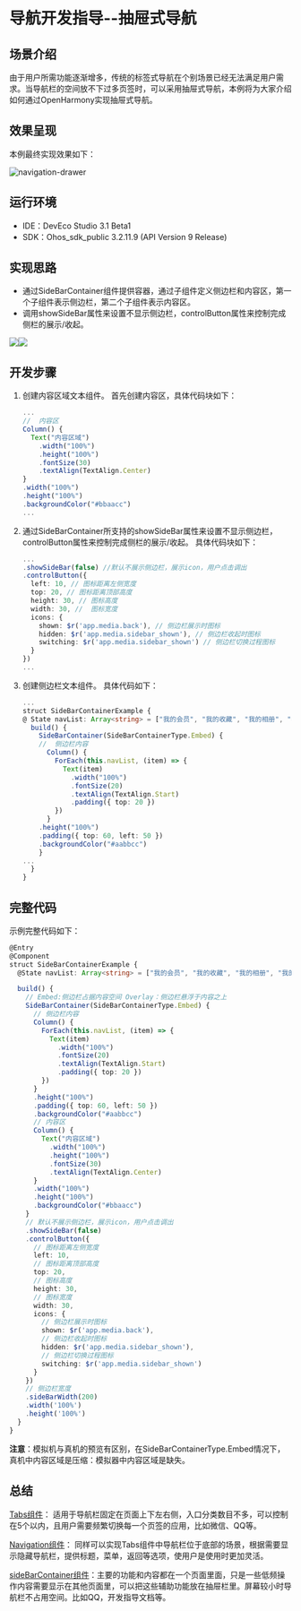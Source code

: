 # 导航开发指导--抽屉式导航

## 场景介绍
由于用户所需功能逐渐增多，传统的标签式导航在个别场景已经无法满足用户需求。当导航栏的空间放不下过多页签时，可以采用抽屉式导航，本例将为大家介绍如何通过OpenHarmony实现抽屉式导航。

## 效果呈现
本例最终实现效果如下：

![navigation-drawer](figures/navigation-drawer.gif)

## 运行环境
- IDE：DevEco Studio 3.1 Beta1
- SDK：Ohos_sdk_public 3.2.11.9 (API Version 9 Release)

## 实现思路
- 通过SideBarContainer组件提供容器，通过子组件定义侧边栏和内容区，第一个子组件表示侧边栏，第二个子组件表示内容区。
- 调用showSideBar属性来设置不显示侧边栏，controlButton属性来控制完成侧栏的展示/收起。

![](figures/navigation-drawer1.PNG)![](figures/navigation-drawer2.png)

## 开发步骤
1. 创建内容区域文本组件。
首先创建内容区，具体代码块如下：
    ```ts
    ...
    //  内容区
    Column() {
      Text("内容区域")
        .width("100%")
        .height("100%")
        .fontSize(30)
        .textAlign(TextAlign.Center)
    }
    .width("100%")
    .height("100%")
    .backgroundColor("#bbaacc")
    ...
    ```
2. 通过SideBarContainer所支持的showSideBar属性来设置不显示侧边栏，controlButton属性来控制完成侧栏的展示/收起。
具体代码块如下：
    ```ts
    ...
    .showSideBar(false) //默认不展示侧边栏，展示icon，用户点击调出
    .controlButton({
      left: 10, // 图标距离左侧宽度
      top: 20, // 图标距离顶部高度
      height: 30, // 图标高度
      width: 30, //  图标宽度
      icons: {
        shown: $r('app.media.back'), // 侧边栏展示时图标
        hidden: $r('app.media.sidebar_shown'), // 侧边栏收起时图标
        switching: $r('app.media.sidebar_shown') // 侧边栏切换过程图标
      }
    })
    ...
    ```
3. 创建侧边栏文本组件。
具体代码如下：

    ```ts
    ...
    struct SideBarContainerExample {
    @ State navList: Array<string> = ["我的会员", "我的收藏", "我的相册", "我的文件",]
      build() {
        SideBarContainer(SideBarContainerType.Embed) {
        //  侧边栏内容
          Column() {
            ForEach(this.navList, (item) => {
              Text(item)
                .width("100%")
                .fontSize(20)
                .textAlign(TextAlign.Start)
                .padding({ top: 20 })
            })
          }
        .height("100%")
        .padding({ top: 60, left: 50 })
        .backgroundColor("#aabbcc")
        }
    ...
      }
    }
    ```
## 完整代码
示例完整代码如下：

```ts
@Entry
@Component
struct SideBarContainerExample {
  @State navList: Array<string> = ["我的会员", "我的收藏", "我的相册", "我的文件",]

  build() {
    // Embed:侧边栏占据内容空间 Overlay：侧边栏悬浮于内容之上
    SideBarContainer(SideBarContainerType.Embed) { 
      // 侧边栏内容
      Column() {
        ForEach(this.navList, (item) => {
          Text(item)
            .width("100%")
            .fontSize(20)
            .textAlign(TextAlign.Start)
            .padding({ top: 20 })
        })
      }
      .height("100%")
      .padding({ top: 60, left: 50 })
      .backgroundColor("#aabbcc")
      // 内容区
      Column() {
        Text("内容区域")
          .width("100%")
          .height("100%")
          .fontSize(30)
          .textAlign(TextAlign.Center)
      }
      .width("100%")
      .height("100%")
      .backgroundColor("#bbaacc")
    }
    // 默认不展示侧边栏，展示icon，用户点击调出
    .showSideBar(false) 
    .controlButton({
      // 图标距离左侧宽度
      left: 10, 
      // 图标距离顶部高度
      top: 20, 
      // 图标高度
      height: 30, 
      // 图标宽度
      width: 30, 
      icons: {
        // 侧边栏展示时图标
        shown: $r('app.media.back'), 
        // 侧边栏收起时图标
        hidden: $r('app.media.sidebar_shown'), 
        // 侧边栏切换过程图标
        switching: $r('app.media.sidebar_shown') 
      }
    })
    // 侧边栏宽度
    .sideBarWidth(200) 
    .width('100%')
    .height('100%')
  }
}

```
**注意**：模拟机与真机的预览有区别，在SideBarContainerType.Embed情况下，真机中内容区域是压缩：模拟器中内容区域是缺失。

## 总结

[Tabs组件](../application-dev/reference/arkui-ts/ts-container-tabs.md)： 适用于导航栏固定在页面上下左右侧，入口分类数目不多，可以控制在5个以内，且用户需要频繁切换每一个页签的应用，比如微信、QQ等。

[Navigation组件](../application-dev/reference/arkui-ts/ts-basic-components-navigation.md)： 同样可以实现Tabs组件中导航栏位于底部的场景，根据需要显示隐藏导航栏，提供标题，菜单，返回等选项，使用户是使用时更加灵活。

[sideBarContainer组件](../application-dev/reference/arkui-ts/ts-container-sidebarcontainer.md)：主要的功能和内容都在一个页面里面，只是一些低频操作内容需要显示在其他页面里，可以把这些辅助功能放在抽屉栏里。屏幕较小时导航栏不占用空间。比如QQ，开发指导文档等。



